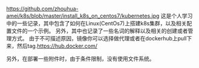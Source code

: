 https://github.com/zhouhua-amei/k8s/blob/master/install_k8s_on_centos7/kubernetes.jpg
这是个人学习中的一些记录，其中包含了如何在Linux(CentOs7)上搭建k8s集群，以及相关配置文件的一个示例。
另外，其中也记录了一些名词的解释以及相关的创建或者管理方式。
由于不可描述原因，镜像你可以选择做代理或者在dockerhub上pull下来，然后tag.https://hub.docker.com/

另外，在部署一些附件时，由于条件限制，没有使用文件系统。
